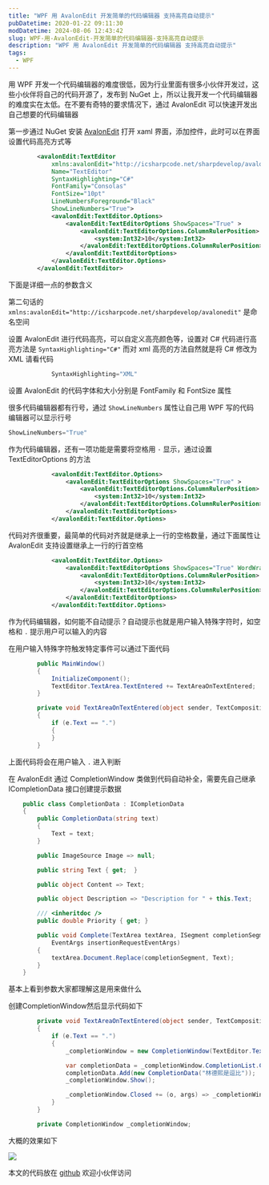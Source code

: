 ```yaml
---
title: "WPF 用 AvalonEdit 开发简单的代码编辑器 支持高亮自动提示"
pubDatetime: 2020-01-22 09:11:30
modDatetime: 2024-08-06 12:43:42
slug: WPF-用-AvalonEdit-开发简单的代码编辑器-支持高亮自动提示
description: "WPF 用 AvalonEdit 开发简单的代码编辑器 支持高亮自动提示"
tags:
  - WPF
---
```





用 WPF 开发一个代码编辑器的难度很低，因为行业里面有很多小伙伴开发过，这些小伙伴将自己的代码开源了，发布到 NuGet 上，所以让我开发一个代码编辑器的难度实在太低。在不要有奇特的要求情况下，通过 AvalonEdit 可以快速开发出自己想要的代码编辑器

<!--more-->


<!-- CreateTime:2020/1/22 17:11:30 -->



第一步通过 NuGet 安装 [AvalonEdit](https://www.nuget.org/packages/AvalonEdit ) 打开 xaml 界面，添加控件，此时可以在界面设置代码高亮方式等

```xml
        <avalonEdit:TextEditor
            xmlns:avalonEdit="http://icsharpcode.net/sharpdevelop/avalonedit"
            Name="TextEditor"
            SyntaxHighlighting="C#"
            FontFamily="Consolas"
            FontSize="10pt" 
            LineNumbersForeground="Black" 
            ShowLineNumbers="True">
            <avalonEdit:TextEditor.Options>
                <avalonEdit:TextEditorOptions ShowSpaces="True" >
                    <avalonEdit:TextEditorOptions.ColumnRulerPosition>
                        <system:Int32>10</system:Int32>
                    </avalonEdit:TextEditorOptions.ColumnRulerPosition>
                </avalonEdit:TextEditorOptions>
            </avalonEdit:TextEditor.Options>
        </avalonEdit:TextEditor>
```

下面是详细一点的参数含义

第二句话的 `xmlns:avalonEdit="http://icsharpcode.net/sharpdevelop/avalonedit"` 是命名空间

设置 AvalonEdit 进行代码高亮，可以自定义高亮颜色等，设置对 C# 代码进行高亮方法是 `SyntaxHighlighting="C#"` 而对 xml 高亮的方法自然就是将 C# 修改为 XML 请看代码

```csharp
            SyntaxHighlighting="XML"
```

设置 AvalonEdit 的代码字体和大小分别是 FontFamily 和 FontSize 属性

很多代码编辑器都有行号，通过 `ShowLineNumbers` 属性让自己用 WPF 写的代码编辑器可以显示行号

```csharp
ShowLineNumbers="True"
```

作为代码编辑器，还有一项功能是需要将空格用 `·` 显示，通过设置 TextEditorOptions 的方法

```xml
            <avalonEdit:TextEditor.Options>
                <avalonEdit:TextEditorOptions ShowSpaces="True" >
                    <avalonEdit:TextEditorOptions.ColumnRulerPosition>
                        <system:Int32>10</system:Int32>
                    </avalonEdit:TextEditorOptions.ColumnRulerPosition>
                </avalonEdit:TextEditorOptions>
            </avalonEdit:TextEditor.Options>
```

代码对齐很重要，最简单的代码对齐就是继承上一行的空格数量，通过下面属性让 AvalonEdit 支持设置继承上一行的行首空格

```xml
            <avalonEdit:TextEditor.Options>
                <avalonEdit:TextEditorOptions ShowSpaces="True" WordWrapIndentation="4" InheritWordWrapIndentation="true">
                    <avalonEdit:TextEditorOptions.ColumnRulerPosition>
                        <system:Int32>10</system:Int32>
                    </avalonEdit:TextEditorOptions.ColumnRulerPosition>
                </avalonEdit:TextEditorOptions>
            </avalonEdit:TextEditor.Options>
```

作为代码编辑器，如何能不自动提示？自动提示也就是用户输入特殊字符时，如空格和 `.` 提示用户可以输入的内容

在用户输入特殊字符触发特定事件可以通过下面代码

```csharp
        public MainWindow()
        {
            InitializeComponent();
            TextEditor.TextArea.TextEntered += TextAreaOnTextEntered;
        }

        private void TextAreaOnTextEntered(object sender, TextCompositionEventArgs e)
        {
            if (e.Text == ".")
            {
            }
        }
```

上面代码将会在用户输入 `.` 进入判断

在 AvalonEdit 通过 CompletionWindow 类做到代码自动补全，需要先自己继承 ICompletionData 接口创建提示数据

```csharp
    public class CompletionData : ICompletionData
    {
        public CompletionData(string text)
        {
            Text = text;
        }

        public ImageSource Image => null;

        public string Text { get;  }

        public object Content => Text;

        public object Description => "Description for " + this.Text;

        /// <inheritdoc />
        public double Priority { get; }

        public void Complete(TextArea textArea, ISegment completionSegment,
            EventArgs insertionRequestEventArgs)
        {
            textArea.Document.Replace(completionSegment, Text);
        }
    }
```

基本上看到参数大家都理解这是用来做什么

创建CompletionWindow然后显示代码如下

```csharp
        private void TextAreaOnTextEntered(object sender, TextCompositionEventArgs e)
        {
            if (e.Text == ".")
            {
                _completionWindow = new CompletionWindow(TextEditor.TextArea);

                var completionData = _completionWindow.CompletionList.CompletionData;
                completionData.Add(new CompletionData("林德熙是逗比"));
                _completionWindow.Show();

                _completionWindow.Closed += (o, args) => _completionWindow = null;
            }
        }

        private CompletionWindow _completionWindow;
```

大概的效果如下

<!-- ![](images/img-WPF 用 AvalonEdit 开发简单的代码编辑器 支持高亮自动提示0.png) -->

![](images/img-lindexi%2F202012217649554.jpg)

本文的代码放在 [github](https://github.com/lindexi/lindexi_gd/tree/7d40e0de674f9892b6fce9014f07074de47bfe75/NakacehenaHemqawhearlel) 欢迎小伙伴访问

